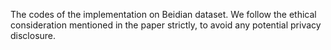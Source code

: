 The codes of the implementation on Beidian dataset. 
We follow the ethical consideration mentioned in the paper strictly, to avoid any potential privacy disclosure.
